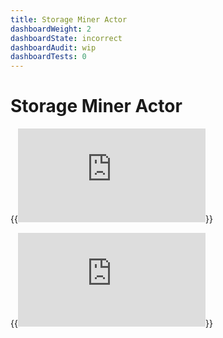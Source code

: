 ```yaml
---
title: Storage Miner Actor
dashboardWeight: 2
dashboardState: incorrect
dashboardAudit: wip
dashboardTests: 0
---
```


# Storage Miner Actor


{{<embed src="https://github.com/filecoin-project/specs-actors/blob/master/actors/builtin/miner/miner_state.go"  lang="go" symbol="State" title="Storage Miner Actor State">}}

{{<embed src="https://github.com/filecoin-project/specs-actors/blob/master/actors/builtin/miner/miner_actor.go"  lang="go" title="Storage Miner Actor">}}

